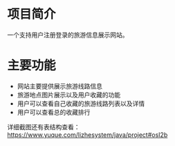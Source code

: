 # 项目简介
一个支持用户注册登录的旅游信息展示网站。

# 主要功能
- 网站主要提供展示旅游线路信息 
- 旅游地点图片展示以及用户收藏的功能
- 用户可以查看自己收藏的旅游线路列表以及详情
- 用户可以查看总的收藏排行

详细截图还有表结构查看：https://www.yuque.com/lizhesystem/java/project#osI2b
